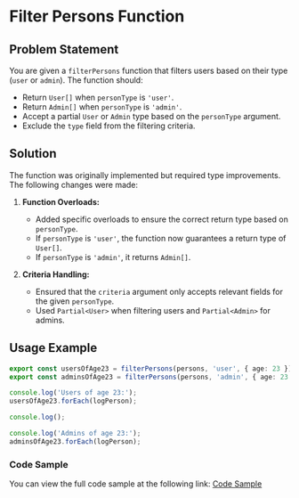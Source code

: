 # Filter Persons Function

## Problem Statement

You are given a `filterPersons` function that filters users based on their type (`user` or `admin`). The function should:

- Return `User[]` when `personType` is `'user'`.
- Return `Admin[]` when `personType` is `'admin'`.
- Accept a partial `User` or `Admin` type based on the `personType` argument.
- Exclude the `type` field from the filtering criteria.

## Solution

The function was originally implemented but required type improvements. The following changes were made:

1. **Function Overloads:**
   - Added specific overloads to ensure the correct return type based on `personType`.
   - If `personType` is `'user'`, the function now guarantees a return type of `User[]`.
   - If `personType` is `'admin'`, it returns `Admin[]`.

2. **Criteria Handling:**
   - Ensured that the `criteria` argument only accepts relevant fields for the given `personType`.
   - Used `Partial<User>` when filtering users and `Partial<Admin>` for admins.

## Usage Example

```typescript
export const usersOfAge23 = filterPersons(persons, 'user', { age: 23 });
export const adminsOfAge23 = filterPersons(persons, 'admin', { age: 23 });

console.log('Users of age 23:');
usersOfAge23.forEach(logPerson);

console.log();

console.log('Admins of age 23:');
adminsOfAge23.forEach(logPerson);
```

### Code Sample

You can view the full code sample at the following link:
[Code Sample](https://docs.google.com/document/d/1wI-IJcXLkwh6IL6zpLGk9OvQR2ueqapGasyv5jVaTJE/edit?usp=sharing)

